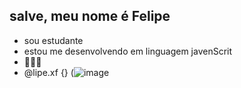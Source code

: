 ## salve, meu nome é Felipe 
- sou estudante
- estou me desenvolvendo em linguagem javenScrit
- 💸💸💸
- @lipe.xf 
 {} (![image](https://github.com/user-attachments/assets/d8fa016a-9dfb-42ca-8b6e-612e96ee2b0e)


